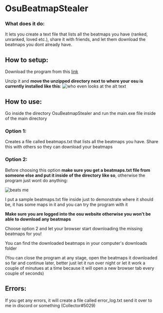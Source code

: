# OsuBeatmapStealer

### What does it do:
It lets you create a text file that lists all the beatmaps you have (ranked, unranked, loved etc.), share it with friends, and let them download the beatmaps you dont already have.


## How to setup:
Download the program from this [link](https://drive.google.com/uc?export=download&id=1EE45jg3JzN7UaU32dQxBKwD3OzqsdgGI)

Unzip it and **move the unzipped directory next to where your osu is currently installed like this**:
![who even looks at the alt text](https://i.imgur.com/hWw5dbN.png)



## How to use:
Go inside the directory OsuBeatmapStealer and run the main.exe file inside of the main directory
### Option 1:
Creates a file called beatmaps.txt that lists all the beatmaps you have. Share this with others so they can download your beatmaps
### Option 2:
Before choosing this option **make sure you get a beatmaps.txt file from someone else and put it inside of the directory like so**, otherwise the program just wont do anything:

![beats me](https://i.imgur.com/wJRQojv.png)

I put a sample beatmaps.txt file inside just to demonstrate where it should be, it has some maps in it and you can try the program with it

**Make sure you are logged into the osu website otherwise you won't be able to download any beatmaps**

Choose option 2 and let your browser start downloading the missing beatmaps for you!

You can find the downloaded beatmaps in your computer's downloads folder

(You can close the program at any stage, open the beatmaps it downloaded so far and continue later, better just let it run over night or let it work a couple of minutues at a time because it will open a new browser tab every couple of seconds)

## Errors:
If you get any errors, it will create a file called error_log.txt send it over to me in discord or something (Collector#5029) 


